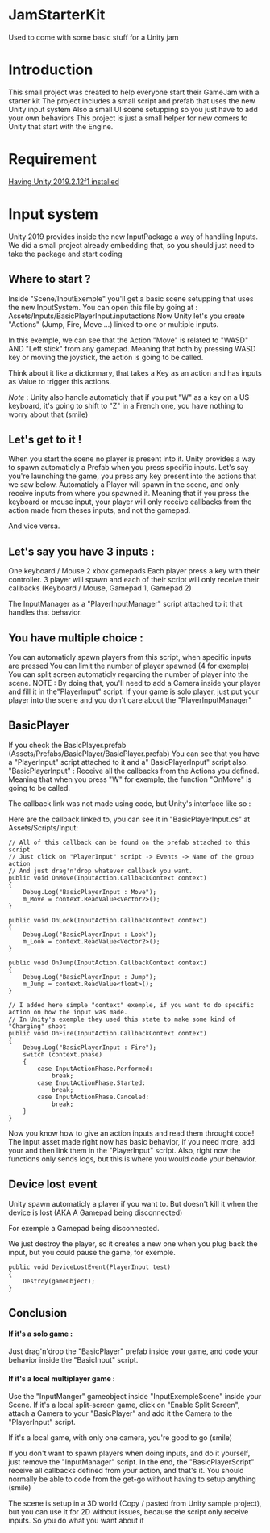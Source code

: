 # JamStarterKit
Used to come with some basic stuff for a Unity jam

# Introduction
This small project was created to help everyone start their GameJam with a starter kit
The project includes a small script and prefab that uses the new Unity input system
Also a small UI scene setupping so you just have to add your own behaviors
This project is just a small helper for new comers to Unity that start with the Engine. 

# Requirement 
[Having Unity 2019.2.12f1 installed](https://unity3d.com/fr/get-unity/download/archive "Having Unity 2019.2.12f1 installed")

# Input system
Unity 2019 provides inside the new InputPackage a way of handling Inputs.
We did a small project already embedding that, so you should just need to take the package and start coding

## Where to start ?
Inside "Scene/InputExemple" you'll get a basic scene setupping that uses the new InputSystem.
You can open this file by going at : Assets/Inputs/BasicPlayerInput.inputactions
Now Unity let's you create "Actions" (Jump, Fire, Move ...) linked to one or multiple inputs.

In this exemple, we can see that the Action "Move" is related to "WASD" AND "Left stick" from any gamepad. Meaning that both by pressing WASD key or moving the joystick, the action is going to be called.


Think about it like a dictionnary, that takes a Key as an action and has inputs as Value to trigger this actions.

*Note* : Unity also handle automaticly that if you put "W" as a key on a US keyboard, it's going to shift to "Z" in a French one, you have nothing to worry about that (smile) 


## Let's get to it !
When you start the scene no player is present into it. Unity provides a way to spawn automaticly a Prefab when you press specific inputs.
Let's say you're launching the game, you press any key present into the actions that we saw below. Automaticly a Player will spawn in the scene, and only receive inputs from where you spawned it.
Meaning that if you press the keyboard or mouse input, your player will only receive callbacks from the action made from theses inputs, and not the gamepad.

And vice versa.

## Let's say you have 3 inputs :
One keyboard / Mouse
2 xbox gamepads
Each player press a key with their controller. 3 player will spawn and each of their script will only receive their callbacks (Keyboard / Mouse, Gamepad 1, Gamepad 2)

The InputManager as a "PlayerInputManager" script attached to it that handles that behavior.

## You have multiple choice :
You can automaticly spawn players from this script, when specific inputs are pressed
You can limit the number of player spawned (4 for exemple)
You can split screen automaticly regarding the number of player into the scene. NOTE : By doing that, you'll need to add a Camera inside your player and fill it in the"PlayerInput" script.
If your game is solo player, just put your player into the scene and you don't care about the "PlayerInputManager"

## BasicPlayer
If you check the BasicPlayer.prefab (Assets/Prefabs/BasicPlayer/BasicPlayer.prefab)
You can see that you have a "PlayerInput" script attached to it and a" BasicPlayerInput" script also.
"BasicPlayerInput" : Receive all the callbacks from the Actions you defined. Meaning that when you press "W" for exemple, the function "OnMove" is going to be called.

The callback link was not made using code, but Unity's interface like so :

Here are the callback linked to, you can see it in "BasicPlayerInput.cs" at Assets/Scripts/Input: 

    // All of this callback can be found on the prefab attached to this script
    // Just click on "PlayerInput" script -> Events -> Name of the group action
    // And just drag'n'drop whatever callback you want. 
    public void OnMove(InputAction.CallbackContext context)
    {
        Debug.Log("BasicPlayerInput : Move");
        m_Move = context.ReadValue<Vector2>();
    }

    public void OnLook(InputAction.CallbackContext context)
    {
        Debug.Log("BasicPlayerInput : Look");
        m_Look = context.ReadValue<Vector2>();
    }

    public void OnJump(InputAction.CallbackContext context)
    {
        Debug.Log("BasicPlayerInput : Jump");
        m_Jump = context.ReadValue<float>();
    }

    // I added here simple "context" exemple, if you want to do specific action on how the input was made.
    // In Unity's exemple they used this state to make some kind of "Charging" shoot
    public void OnFire(InputAction.CallbackContext context)
    {
        Debug.Log("BasicPlayerInput : Fire");
        switch (context.phase)
        {
            case InputActionPhase.Performed:
                break;
            case InputActionPhase.Started:
                break;
            case InputActionPhase.Canceled:
                break;
        }
    }
    
Now you know how to give an action inputs and read them throught code! 
The input asset made right now has basic behavior, if you need more, add your and then link them in the "PlayerInput" script. 
Also, right now the functions only sends logs, but this is where you would code your behavior.

## Device lost event
Unity spawn automaticly a player if you want to. But doesn't kill it when the device is lost (AKA A Gamepad being disconnected)

For exemple a Gamepad being disconnected. 

We just destroy the player, so it creates a new one when you plug back the input, but you could pause the game, for exemple.

    public void DeviceLostEvent(PlayerInput test)
    {
        Destroy(gameObject);
    }


## Conclusion
#### If it's a solo game :

Just drag'n'drop the "BasicPlayer" prefab inside your game, and code your behavior inside the "BasicInput" script.

#### If it's a local multiplayer game :

Use the "InputManger" gameobject inside "InputExempleScene" inside your Scene. 
If it's a local split-screen game, click on "Enable Split Screen", attach a Camera to your "BasicPlayer" and add it the Camera to the "PlayerInput" script.

If it's a local game, with only one camera, you're good to go (smile)

If you don't want to spawn players when doing inputs, and do it yourself, just remove the "InputManager" script.
In the end, the "BasicPlayerScript" receive all callbacks defined from your action, and that's it. You should normally be able to code from the get-go without having to setup anything (smile)

The scene is setup in a 3D world (Copy / pasted from Unity sample project), but you can use it for 2D without issues, because the script only receive inputs. So you do what you want about it
